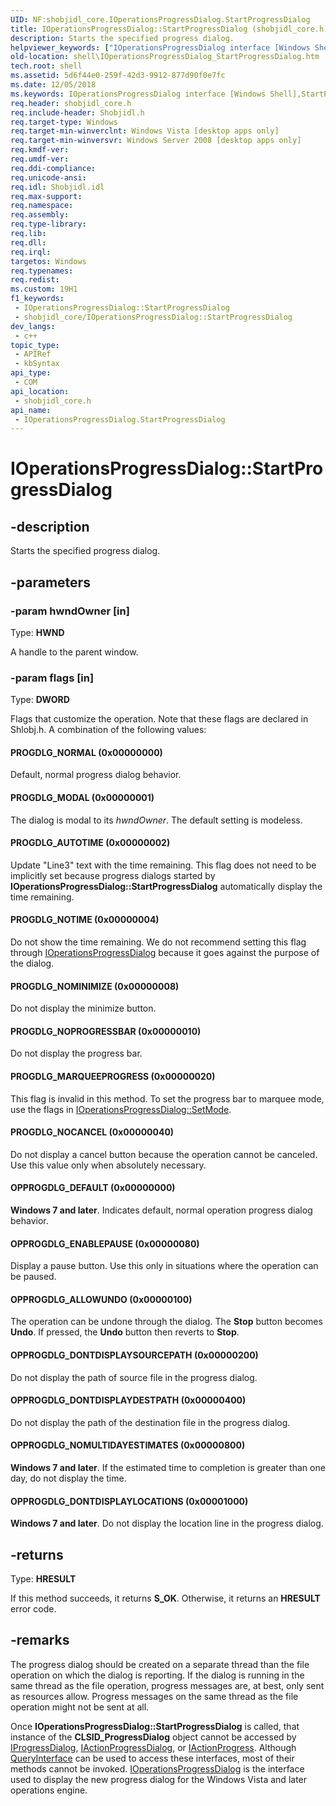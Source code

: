 ```yaml
---
UID: NF:shobjidl_core.IOperationsProgressDialog.StartProgressDialog
title: IOperationsProgressDialog::StartProgressDialog (shobjidl_core.h)
description: Starts the specified progress dialog.
helpviewer_keywords: ["IOperationsProgressDialog interface [Windows Shell]","StartProgressDialog method","IOperationsProgressDialog.StartProgressDialog","IOperationsProgressDialog::StartProgressDialog","OPPROGDLG_ALLOWUNDO","OPPROGDLG_DEFAULT","OPPROGDLG_DONTDISPLAYDESTPATH","OPPROGDLG_DONTDISPLAYLOCATIONS","OPPROGDLG_DONTDISPLAYSOURCEPATH","OPPROGDLG_ENABLEPAUSE","OPPROGDLG_NOMULTIDAYESTIMATES","PROGDLG_AUTOTIME","PROGDLG_MARQUEEPROGRESS","PROGDLG_MODAL","PROGDLG_NOCANCEL","PROGDLG_NOMINIMIZE","PROGDLG_NOPROGRESSBAR","PROGDLG_NORMAL","PROGDLG_NOTIME","StartProgressDialog","StartProgressDialog method [Windows Shell]","StartProgressDialog method [Windows Shell]","IOperationsProgressDialog interface","_shell_IOperationsProgressDialog_StartProgressDialog","shell.IOperationsProgressDialog_StartProgressDialog","shobjidl_core/IOperationsProgressDialog::StartProgressDialog"]
old-location: shell\IOperationsProgressDialog_StartProgressDialog.htm
tech.root: shell
ms.assetid: 5d6f44e0-259f-42d3-9912-877d90f0e7fc
ms.date: 12/05/2018
ms.keywords: IOperationsProgressDialog interface [Windows Shell],StartProgressDialog method, IOperationsProgressDialog.StartProgressDialog, IOperationsProgressDialog::StartProgressDialog, OPPROGDLG_ALLOWUNDO, OPPROGDLG_DEFAULT, OPPROGDLG_DONTDISPLAYDESTPATH, OPPROGDLG_DONTDISPLAYLOCATIONS, OPPROGDLG_DONTDISPLAYSOURCEPATH, OPPROGDLG_ENABLEPAUSE, OPPROGDLG_NOMULTIDAYESTIMATES, PROGDLG_AUTOTIME, PROGDLG_MARQUEEPROGRESS, PROGDLG_MODAL, PROGDLG_NOCANCEL, PROGDLG_NOMINIMIZE, PROGDLG_NOPROGRESSBAR, PROGDLG_NORMAL, PROGDLG_NOTIME, StartProgressDialog, StartProgressDialog method [Windows Shell], StartProgressDialog method [Windows Shell],IOperationsProgressDialog interface, _shell_IOperationsProgressDialog_StartProgressDialog, shell.IOperationsProgressDialog_StartProgressDialog, shobjidl_core/IOperationsProgressDialog::StartProgressDialog
req.header: shobjidl_core.h
req.include-header: Shobjidl.h
req.target-type: Windows
req.target-min-winverclnt: Windows Vista [desktop apps only]
req.target-min-winversvr: Windows Server 2008 [desktop apps only]
req.kmdf-ver: 
req.umdf-ver: 
req.ddi-compliance: 
req.unicode-ansi: 
req.idl: Shobjidl.idl
req.max-support: 
req.namespace: 
req.assembly: 
req.type-library: 
req.lib: 
req.dll: 
req.irql: 
targetos: Windows
req.typenames: 
req.redist: 
ms.custom: 19H1
f1_keywords:
 - IOperationsProgressDialog::StartProgressDialog
 - shobjidl_core/IOperationsProgressDialog::StartProgressDialog
dev_langs:
 - c++
topic_type:
 - APIRef
 - kbSyntax
api_type:
 - COM
api_location:
 - shobjidl_core.h
api_name:
 - IOperationsProgressDialog.StartProgressDialog
---
```


# IOperationsProgressDialog::StartProgressDialog


## -description

Starts the specified progress dialog.

## -parameters

### -param hwndOwner [in]

Type: <b>HWND</b>

A handle to the parent window.

### -param flags [in]

Type: <b>DWORD</b>

Flags that customize the operation. Note that these flags are declared in Shlobj.h. A combination of the following values:



#### PROGDLG_NORMAL (0x00000000)

Default, normal progress dialog behavior.



#### PROGDLG_MODAL (0x00000001)

The dialog is modal to its <i>hwndOwner</i>. The default setting is modeless.



#### PROGDLG_AUTOTIME (0x00000002)

Update "Line3" text with the time remaining. This flag does not need to be implicitly set because progress dialogs started by <b>IOperationsProgressDialog::StartProgressDialog</b> automatically display the time remaining.



#### PROGDLG_NOTIME (0x00000004)

Do not show the time remaining. We do not recommend setting this flag through <a href="https://docs.microsoft.com/windows/desktop/api/shobjidl_core/nn-shobjidl_core-ioperationsprogressdialog">IOperationsProgressDialog</a> because it goes against the purpose of the dialog.



#### PROGDLG_NOMINIMIZE (0x00000008)

Do not display the minimize button.



#### PROGDLG_NOPROGRESSBAR (0x00000010)

Do not display the progress bar.



#### PROGDLG_MARQUEEPROGRESS (0x00000020)

This flag is invalid in this method. To set the progress bar to marquee mode, use the flags in <a href="https://docs.microsoft.com/windows/desktop/api/shobjidl_core/nf-shobjidl_core-ioperationsprogressdialog-setmode">IOperationsProgressDialog::SetMode</a>.



#### PROGDLG_NOCANCEL (0x00000040)

Do not display a cancel button because the operation cannot be canceled. Use this value only when absolutely necessary.



#### OPPROGDLG_DEFAULT (0x00000000)

<b>Windows 7 and later</b>. Indicates default, normal operation progress dialog behavior.



#### OPPROGDLG_ENABLEPAUSE (0x00000080)

Display a pause button. Use this only in situations where the operation can be paused.



#### OPPROGDLG_ALLOWUNDO (0x00000100)

The operation can be undone through the dialog. The <b>Stop</b> button becomes <b>Undo</b>. If pressed, the <b>Undo</b> button then reverts to <b>Stop</b>.



#### OPPROGDLG_DONTDISPLAYSOURCEPATH (0x00000200)

Do not display the path of source file in the progress dialog.



#### OPPROGDLG_DONTDISPLAYDESTPATH (0x00000400)

Do not display the path of the destination file in the progress dialog.



#### OPPROGDLG_NOMULTIDAYESTIMATES (0x00000800)

<b>Windows 7 and later</b>. If the estimated time to completion is greater than one day, do not display the time.



#### OPPROGDLG_DONTDISPLAYLOCATIONS (0x00001000)

<b>Windows 7 and later</b>. Do not display the location line in the progress dialog.

## -returns

Type: <b>HRESULT</b>

If this method succeeds, it returns <b xmlns:loc="http://microsoft.com/wdcml/l10n">S_OK</b>. Otherwise, it returns an <b xmlns:loc="http://microsoft.com/wdcml/l10n">HRESULT</b> error code.

## -remarks

The progress dialog should be created on a separate thread than the file operation on which the dialog is reporting. If the dialog is running in the same thread as the file operation, progress messages are, at best, only sent as resources allow. Progress messages on the same thread as the file operation might not be sent at all.

Once <b>IOperationsProgressDialog::StartProgressDialog</b> is called, that instance of the <b>CLSID_ProgressDialog</b> object cannot be accessed by <a href="https://docs.microsoft.com/windows/desktop/api/shlobj_core/nn-shlobj_core-iprogressdialog">IProgressDialog</a>, <a href="https://docs.microsoft.com/windows/desktop/api/shobjidl_core/nn-shobjidl_core-iactionprogressdialog">IActionProgressDialog</a>, or <a href="https://docs.microsoft.com/windows/desktop/api/shobjidl_core/nn-shobjidl_core-iactionprogress">IActionProgress</a>. Although <a href="https://docs.microsoft.com/windows/desktop/api/unknwn/nf-unknwn-iunknown-queryinterface(q)">QueryInterface</a> can be used to access these interfaces, most of their methods cannot be invoked. <a href="https://docs.microsoft.com/windows/desktop/api/shobjidl_core/nn-shobjidl_core-ioperationsprogressdialog">IOperationsProgressDialog</a> is the interface used to display the new progress dialog for the Windows Vista and later operations engine.

